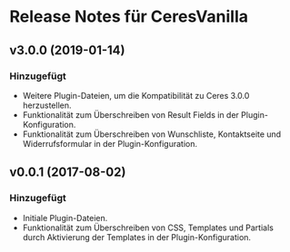 # Release Notes für CeresVanilla

## v3.0.0 (2019-01-14)

### Hinzugefügt

- Weitere Plugin-Dateien, um die Kompatibilität zu Ceres 3.0.0 herzustellen.
- Funktionalität zum Überschreiben von Result Fields in der Plugin-Konfiguration.
- Funktionalität zum Überschreiben von Wunschliste, Kontaktseite und Widerrufsformular in der Plugin-Konfiguration.

## v0.0.1 (2017-08-02)

### Hinzugefügt

- Initiale Plugin-Dateien.
- Funktionalität zum Überschreiben von CSS, Templates und Partials durch Aktivierung der Templates in der Plugin-Konfiguration.
